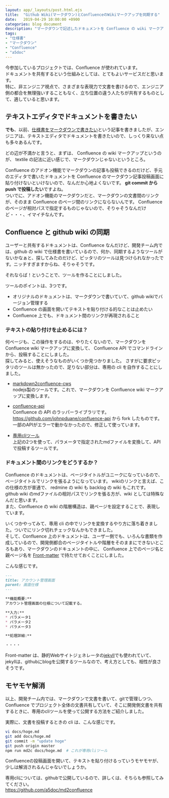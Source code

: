 ```yaml
---
layout: app/_layouts/post.html.ejs
title:  "Github Wiki(マークダウン)とConfluenceのWikiマークアップを同期する"
date:   2019-04-29 10:00:00 +0900
categories: blog document
description: "マークダウンで記述したドキュメントを Confluence の wiki マークアップに変換して、且つ、 Confluence API で、ページを post します。"
tags:
- "仕様書"
- "マークダウン"
- "Confluence"
- "a5doc"
---
```


今参加しているプロジェクトでは、Confluence が使われています。  
ドキュメントを共有するという仕組みとしては、とてもよいサービスだと思います。  
特に、非エンジニア視点で、さまざまな表現力で文書を書けるので、エンジニア側の都合を無理強いすることもなく、立ち位置の違う人たちが共有するものとして、適していると思います。

## テキストエディタでドキュメントを書きたい

**でも**、以前、[仕様書をマークダウンで書きたい](https://www.altus5.co.jp/blog/document/2018/10/13/write-spec-with-markdown/)という記事を書きましたが、エンジニアは、テキストエディタでドキュメントを書きたいので、しっくり来ない点も多々あるんです。

どの辺が不満かと言うと、まずは、 Confluence の wiki マークアップというのが、 textile の記法に近い感じで、マークダウンじゃないというところ。  

Confluence のアドオン機能でマークダウンの記事も投稿できるのだけど、手元のエディタで書いたドキュメントを Confluence のマークダウン記事投稿画面に貼り付けないといけないので、なんだか心地よくないです。
**git commit から push で投稿したい**ですよね。  
ついでに、アドオン機能のマークダウンだと、マークダウンの文書間のリンクが、そのまま Confluence のページ間のリンクにならないんです。
Confluence のページが相対パスで指定するものじゃないので、そりゃそうなんだけど・・・、イマイチなんです。

## Confluence と github wiki の同期

ユーザーと共有するドキュメントは、Confluence なんだけど、開発チーム内では、github  の wiki で仕様書を書いているので、何か、同期するようなツールがないかなぁと、探してみたのだけど、ピッタリのツールは見つけられなかったです。ニッチすぎますからね、そりゃそうです。

それならば！ということで、ツールを作ることにしました。

ツールのポイントは、3つです。
* オリジナルのドキュメントは、マークダウンで書いていて、github wikiでバージョン管理する
* Confluence の画面を開いてテキストを貼り付ける的なことは止めたい 
* Confluence 上でも、ドキュメント間のリンクが再現されること  

### テキストの貼り付けを止めるには？

何ページも、この操作をするのは、やりたくないので、マークダウンを Confluence wiki マークアップに変換して、 Confluence API でコマンドラインから、投稿することにしました。  
探してみると、使えそうなものがいくつか見つかりました。
さすがに要求ピッタリのツールは無かったので、足りない部分は、専用の cli を自作することにしました。

* [markdown2confluence-cws](https://www.npmjs.com/package/markdown2confluence-cws)  
    nodejs製のツールです。これで、マークダウンを Confluence wiki マークアップに変換します。  

* [confluence-api](https://github.com/a5doc/confluence-api.git)  
    Confluence の API のラッパーライブラリです。  
    <https://github.com/johnpduane/confluence-api> から fork したものです。一部のAPIがエラーで動かなかったので、修正して使っています。

* [専用cliツール](https://github.com/a5doc/md2confluence)  
    上記の2つを使って、パラメータで指定されたmdファイルを変換して、APIで投稿するツールです。  

### ドキュメント間のリンクをどうするか？

Confluence のドキュメントは、ページタイトルがユニークになっているので、ページタイトルでリンクを張るようになっています。
wikiのリンクと言えば、この仕様の方が普通で、 redmine の wiki も backlog の wiki もこれです。  
github wiki のmdファイルの相対パスでリンクを張る方が、wiki としては特殊なんだと思います。  
また、Confluence の wiki の階層構造は、親ページを設定することで、表現しています。

いくつかやってみて、専用 cli の中でリンクを変換するやり方に落ち着きました。ついでにリンク切れチェックなんかもできました。  
そして、Confluence 上のドキュメントは、ユーザー側でも、いろんな書類を作成しているので、開発側都合のページタイトルや階層をそのままにできないところもあり、マークダウンのドキュメントの中に、 Confluence 上でのページ名と親ページ名を [Front-matter](https://jekyllrb-ja.github.io/docs/frontmatter/) で持たせておくことにしました。

こんな感じです。
```md
---
title: アカウント管理画面
parent: 画面仕様
---

**機能概要:**
アカウント管理画面の仕様について記載する。

**入力:** 
* パラメータ1
* パラメータ2
* パラメータ3

**処理詳細:** 

・・・・
```

Front-matter は、静的Webサイトジェネレータの[jekyll](https://jekyllrb-ja.github.io/)でも使われていて、jekyllは、githubにblogを公開するツールなので、考え方としても、相性が良さそうです。


## モヤモヤ解消

以上、開発チーム内では、マークダウンで文書を書いて、gitで管理しつつ、 Confluence でプロジェクト全体の文書共有していて、そこに開発側文書を共有するときに、専用のcliツールを使って公開する方法をご紹介しました。

実際に、文書を投稿するときの cli は、こんな感じです。
```bash
vi docs/hoge.md
git add docs/hoge.md
git commit -m "update hoge"
git push origin master
npm run md2c docs/hoge.md  # これが専用cliツール
```
Confluenceの投稿画面を開いて、テキストを貼り付けるっていうモヤモヤが、少しは解消されるんじゃないでしょうか。

専用cliについては、githubで公開しているので、詳しくは、そちらも参照してみてください。  
<https://github.com/a5doc/md2confluence>

